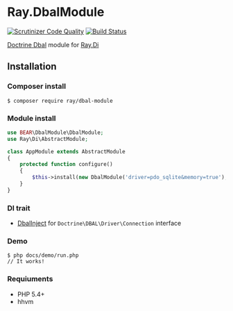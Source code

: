 # Ray.DbalModule
[![Scrutinizer Code Quality](https://scrutinizer-ci.com/g/Ray-Di/Ray.DbalModule/badges/quality-score.png?b=develop)](https://scrutinizer-ci.com/g/Ray-Di/Ray.DbalModule/?branch=develop)
[![Build Status](https://travis-ci.org/Ray-Di/Ray.DbalModule.svg?branch=master)](https://travis-ci.org/Ray-Di/Ray.DbalModule)

[Doctrine Dbal](https://github.com/doctrine/dbal) module for [Ray.Di](https://github.com/koriym/Ray.Di)

## Installation

### Composer install

    $ composer require ray/dbal-module
 
### Module install

```php
use BEAR\DbalModule\DbalModule;
use Ray\Di\AbstractModule;

class AppModule extends AbstractModule
{
    protected function configure()
    {
        $this->install(new DbalModule('driver=pdo_sqlite&memory=true');
    }
}

```
### DI trait

 * [DbalInject](https://github.com/BEARSunday/BEAR.DbalModule/blob/master/src/DbalInject.php) for `Doctrine\DBAL\Driver\Connection` interface
 
### Demo

    $ php docs/demo/run.php
    // It works!

### Requiuments

 * PHP 5.4+
 * hhvm
 
